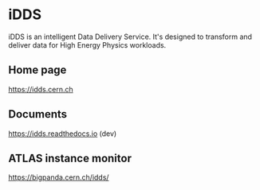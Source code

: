 iDDS
====

iDDS is an intelligent Data Delivery Service. It's designed to transform and deliver
data for High Energy Physics workloads.

Home page
---------
https://idds.cern.ch


Documents
---------
https://idds.readthedocs.io (dev)


ATLAS instance monitor
----------------------
https://bigpanda.cern.ch/idds/ 
